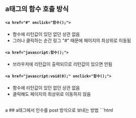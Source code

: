 ## a태그의 함수 호출 방식
#### `<a href="#" onclick="함수();">`
- 함수에 리턴값이 있던 없던 상관 없음
- 그러나 클릭하는 순간 링그 "#" 때문에 페이지의 최상위로 이동됨

#### `<a href="javascript:함수();">`
- 브라우저에 리턴값이 출력되므로 리턴값이 있으면 안됨

#### `<a href="javascript:void(0);" onclick="함수();">`
- 함수에 리턴값이 있던 없던 상관 없음
- 클릭해도 페이지의 최상위로 이동하지 않음

<br/>
a
## a태그에서 인수를 post 방식으로 보내는 방법
```html
<!DOCTYPE html>
<html>
  <head>
    <meta charset="utf-8">
    <title>a태그 form 전송</title>
    <script>
    // content, cate, index를 인수로 받아 form 태그로 전송하는 함수
    function goPage(content, cate, index = 0) {
      // name이 paging인 태그
      var f = document.paging;

      // form 태그의 하위 태그 값 매개 변수로 대입
      f.content.value = content;
      f.cate.value = cate;
      f.index.value = index;

      // input태그의 값들을 전송하는 주소
      f.action = "./content.do"

      // 전송 방식 : post
      f.method = "post"
      f.submit();
    };
    </script>
  </head>
  <body>
    <!-- 페이지 전송 폼 -->
    <form name="paging">
    	<input type="hidden" name="content"/>
    	<input type="hidden" name="index"/>
    	<input type="hidden" name="cate"/>
    </form>
    <!-- a태그로 인수 전달 -->
    <a href="javascript:goPage('look', 'observation', 1);">관람</a>
  </body>
</html>
```
